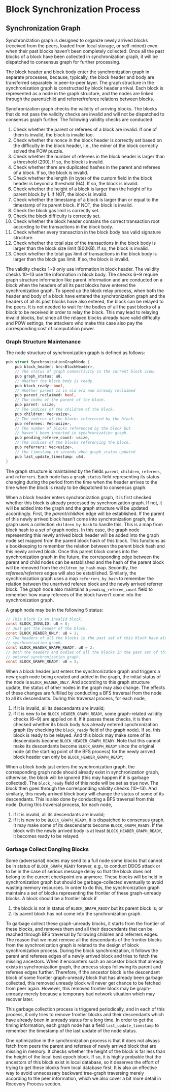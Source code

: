 # Block Synchronization Process

## Synchronization Graph
Synchronization graph is designed to organize newly arrived blocks (received from the peers, loaded from local storage, or self-mined) even when their past blocks haven’t been completely collected. Once all the past blocks of a block have been collected in synchronization graph, it will be dispatched to consensus graph for further processing.

The block header and block body enter the synchronization graph in separate processes, because, typically, the block header and body are transferred separately in peer-to-peer layer. The graph structure in the synchronization graph is constructed by block header arrival. Each block is represented as a node in the graph structure, and the nodes are linked through the parent/child and referrer/referee relations between blocks. 

Synchronization graph checks the validity of arriving blocks. The blocks that do not pass the validity checks are invalid and will not be dispatched to consensus graph further. The following validity checks are conducted:

1.	Check whether the parent or referees of a block are invalid. If one of them is invalid, the block is invalid too. 
2.	Check whether the nonce in the block header is correctly set based on the difficulty in the block header, i.e., the miner of the block correctly solved the POW puzzle.
3.	Check whether the number of referees in the block header is larger than a threshold (200). If so, the block is invalid.
4.	Check whether there are duplicated hashes in the parent and referees of a block. If so, the block is invalid.
5.	Check whether the length (in byte) of the custom field in the block header is beyond a threshold (64). If so, the block is invalid.
6.	Check whether the height of a block is larger than the height of its parent block by 1. If NOT, the block is invalid.
7.	Check whether the timestamp of a block is larger than or equal to the timestamp of its parent block. If NOT, the block is invalid.
8.	Check the block gas limit is correctly set. 
9.	Check the block difficulty is correctly set.
10.	Check whether the block header contains the correct transaction root according to the transactions in the block body.
11.	Check whether every transaction in the block body has valid signature structure.
12.	Check whether the total size of the transactions in the block body is larger than the block size limit (800KB). If so, the block is invalid.
13.	Check whether the total gas limit of transactions in the block body is larger than the block gas limit. If so, the block is invalid.

The validity checks 1~9 only use information in block header. The validity checks 10~13 use the information in block body. The checks 6~9 require graph structure information like parent information and are conducted on a block when the headers of all its past blocks have entered the synchronization graph. To speed up the block relay process, when both the header and body of a block have entered the synchronization graph and the headers of all its past blocks have also entered, the block can be relayed to the peers. It is not needed to wait for the bodies of all the past blocks of a block to be received in order to relay the block. This may lead to relaying invalid blocks, but since all the relayed blocks already have valid difficulty and POW settings, the attackers who make this case also pay the corresponding cost of computation power. 

### Graph Structure Maintenance
The node structure of synchronization graph is defined as follows:
```c
pub struct SynchronizationGraphNode {
    pub block_header: Arc<BlockHeader>,
    // The status of graph connectivity in the current block view.
    pub graph_status: u8,
    // Whether the block body is ready.
    pub block_ready: bool,
    // Whether parent is in old era and already reclaimed
    pub parent_reclaimed: bool,
    // The index of the parent of the block.
    pub parent: usize,
    // The indices of the children of the block.
    pub children: Vec<usize>,
    // The indices of the blocks referenced by the block.
    pub referees: Vec<usize>,
    // The number of blocks referenced by the block but
    // haven't been inserted in synchronization graph.
    pub pending_referee_count: usize,
    // The indices of the blocks referencing the block.
    pub referrers: Vec<usize>,
    // the timestamp in seconds when graph_status updated
    pub last_update_timestamp: u64,
}

```

The graph structure is maintained by the fields `parent`, `children`, `referees`, and `referrers`. Each node has a `graph_status` field representing its status changing during the period from the time when the header arrives to the time when the block is ready to be dispatched to consensus graph. 

When a block header enters synchronization graph, it is first checked whether this block is already processed by synchronization graph. 
If not, it will be added into the graph and the graph structure will be updated accordingly. 
First, the *parent/children* edge will be established. 
If the parent of this newly arrived block hasn’t come into synchronization graph, the graph uses a collection `children_by_hash` to handle this. 
This is a map from block hash to a set of graph nodes. 
In this case, the graph node representing this newly arrived block header will be added into the graph node set mapped from the parent block hash of this block. 
This functions as a bookkeeping to remember the relation between the parent block hash and this newly arrived block. 
Once this parent block comes into the synchronization graph in the future, the corresponding edge between the parent and child nodes can be established and the hash of the parent block will be removed from the `children_by_hash` map. 
Secondly, the *referees/referrers* edges will also be established. 
Similarly, the synchronization graph uses a map `referrers_by_hash` to remember the relation between the unarrived referee block and the newly arrived referrer block. 
The graph node also maintains a `pending_referee_count` field to remember how many referees of the block haven’t come into the synchronization graph.

A graph node may be in the following 5 status:
```c
// This block is an invalid block.
const BLOCK_INVALID: u8 = 0;
// Just get the header of the block.
const BLOCK_HEADER_ONLY: u8 = 1;
// The headers of all the blocks in the past set of this block have already entered
// synchronization graph. 
const BLOCK_HEADER_GRAPH_READY: u8 = 2;
// Both the headers and bodies of all the blocks in the past set of this block have
// entered synchronization graph.
const BLOCK_GRAPH_READY: u8 = 3;
```

When a block header just enters the synchronization graph and triggers a new graph node being created and added in the graph, the initial status of the node is `BLOCK_HEADER_ONLY`. 
And according to this graph structure update, the status of other nodes in the graph may also change. 
The effects of these changes are fulfilled by conducting a BFS traversal from the node to all its descendants. 
During this traversal process, for each node, 
1) if it is invalid, all its descendants are invalid; 
2) if it is new to be `BLOCK_HEADER_GRAPH_READY`, some graph-related validity checks (6~9) are applied on it. 
If it passes these checks, it is then checked whether its block body has already entered synchronization graph (by checking the `block_ready` field of the graph node). 
If so, this block is ready to be relayed. And this block may make some of its descendants become `BLOCK_HEADER_GRAPH_READY`. 
Note that this cannot make its descendants become `BLOCK_GRAPH_READY` since the original node (at the starting point of the BFS process) for the newly arrived block header can only be `BLOCK_HEADER_GRAPH_READY`; 

When a block body just enters the synchronization graph, the corresponding graph node should already exist in synchronization graph, otherwise, the block will be ignored (this may happen if it is garbage collected). 
The `block_ready` field of this node will be set as true now. 
The block then goes through the corresponding validity checks (10~13). 
And similarly, this newly arrived block body will change the status of some of its descendants. 
This is also done by conducting a BFS traversal from this node. 
During this traversal process, for each node, 
1) if it is invalid, all its descendants are invalid; 
2) if it is new to be `BLOCK_GRAPH_READY`, it is dispatched to consensus graph. 
It may make some of its descendants become `BLOCK_GRAPH_READY`. 
If the block with the newly arrived body is at least `BLOCK_HEADER_GRAPH_READY`, it becomes ready to be relayed.

### Garbage Collect Dangling Blocks
Some (adversarial) nodes may send to a full node some blocks that cannot be in status of `BLOCK_GRAPH_READY` forever, e.g., to conduct DDOS attack or to be in the case of serious message delay so that the block does not belong to the current checkpoint era anymore. 
These blocks will be held in synchronization graph but should be garbage-collected eventually to avoid wasting memory resources. 
In order to do this, the synchronization graph maintains a set of blocks representing the frontier of these graph-unready blocks. 
A block should be a frontier block if 
1) the block is not in status of `BLOCK_GRAPH_READY` but its parent block is; or 
2) its parent block has not come into the synchronization graph. 

To garbage collect these graph-unready blocks, it starts from the frontier of these blocks, and removes them and all their descendants that can be reached through BFS traversal by following children and referrers edges. 
The reason that we must remove all the descendants of the frontier blocks from the synchronization graph is related to the design of block synchronization process. 
During the block synchronization, it follows the parent and referees edges of a newly arrived block and tries to fetch the missing ancestors. 
When it encounters such an ancestor block that already exists in synchronization graph, the process stops following its parent and referees edges further. 
Therefore, if the ancestor block is the descendant block of some frontier graph-unready block that has already been garbage collected, this removed unready block will never get chance to be fetched from peer again. 
However, this removed frontier block may be graph-unready merely because a temporary bad network situation which may recover later.

This garbage collection process is triggered periodically, and in each of this process, it only tries to remove frontier blocks and their descendants which have already been in unready status for a long time. 
In order to get the timing information, each graph node has a field `last_update_timestamp` to remember the timestamp of the last update of the node status.

One optimization in the synchronization process is that it does not always fetch from peers the parent and referees of newly arrived block that are missing in memory. 
It checks whether the height of the block is far less than the height of the local best epoch block. 
If so, it is highly probable that the ancestors of this block exist in local database, so it deserves the effort of trying to get these blocks from local database first. 
It is also an effective way to avoid unnecessary backward tree-graph traversing merely according to the peer information, which we also cover a bit more detail in Recovery Process section. 
